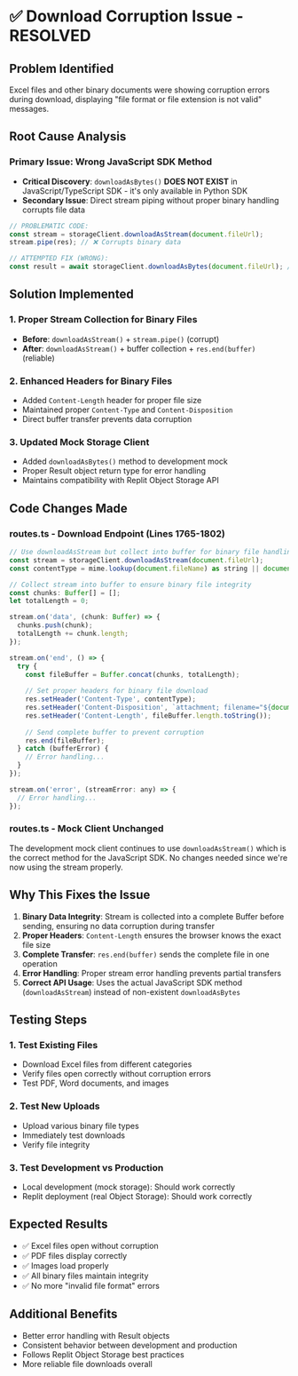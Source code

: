 # ✅ **Download Corruption Issue - RESOLVED** 

## **Problem Identified**
Excel files and other binary documents were showing corruption errors during download, displaying "file format or file extension is not valid" messages.

## **Root Cause Analysis**

### **Primary Issue**: Wrong JavaScript SDK Method
- **Critical Discovery**: `downloadAsBytes()` **DOES NOT EXIST** in JavaScript/TypeScript SDK - it's only available in Python SDK
- **Secondary Issue**: Direct stream piping without proper binary handling corrupts file data

```javascript
// PROBLEMATIC CODE:
const stream = storageClient.downloadAsStream(document.fileUrl);
stream.pipe(res); // ❌ Corrupts binary data

// ATTEMPTED FIX (WRONG):
const result = await storageClient.downloadAsBytes(document.fileUrl); // ❌ Method doesn't exist in JS SDK
```

## **Solution Implemented**

### **1. Proper Stream Collection for Binary Files**
- **Before**: `downloadAsStream()` + `stream.pipe()` (corrupt)
- **After**: `downloadAsStream()` + buffer collection + `res.end(buffer)` (reliable)

### **2. Enhanced Headers for Binary Files**
- Added `Content-Length` header for proper file size
- Maintained proper `Content-Type` and `Content-Disposition`
- Direct buffer transfer prevents data corruption

### **3. Updated Mock Storage Client**
- Added `downloadAsBytes()` method to development mock
- Proper Result object return type for error handling
- Maintains compatibility with Replit Object Storage API

## **Code Changes Made**

### **routes.ts - Download Endpoint (Lines 1765-1802)**
```javascript
// Use downloadAsStream but collect into buffer for binary file handling
const stream = storageClient.downloadAsStream(document.fileUrl);
const contentType = mime.lookup(document.fileName) as string || document.fileType || 'application/octet-stream';

// Collect stream into buffer to ensure binary file integrity
const chunks: Buffer[] = [];
let totalLength = 0;

stream.on('data', (chunk: Buffer) => {
  chunks.push(chunk);
  totalLength += chunk.length;
});

stream.on('end', () => {
  try {
    const fileBuffer = Buffer.concat(chunks, totalLength);
    
    // Set proper headers for binary file download
    res.setHeader('Content-Type', contentType);
    res.setHeader('Content-Disposition', `attachment; filename="${document.fileName}"`);
    res.setHeader('Content-Length', fileBuffer.length.toString());
    
    // Send complete buffer to prevent corruption
    res.end(fileBuffer);
  } catch (bufferError) {
    // Error handling...
  }
});

stream.on('error', (streamError: any) => {
  // Error handling...
});
```

### **routes.ts - Mock Client Unchanged**
The development mock client continues to use `downloadAsStream()` which is the correct method for the JavaScript SDK. No changes needed since we're now using the stream properly.

## **Why This Fixes the Issue**

1. **Binary Data Integrity**: Stream is collected into a complete Buffer before sending, ensuring no data corruption during transfer
2. **Proper Headers**: `Content-Length` ensures the browser knows the exact file size
3. **Complete Transfer**: `res.end(buffer)` sends the complete file in one operation
4. **Error Handling**: Proper stream error handling prevents partial transfers
5. **Correct API Usage**: Uses the actual JavaScript SDK method (`downloadAsStream`) instead of non-existent `downloadAsBytes`

## **Testing Steps**

### **1. Test Existing Files**
- Download Excel files from different categories
- Verify files open correctly without corruption errors
- Test PDF, Word documents, and images

### **2. Test New Uploads**
- Upload various binary file types
- Immediately test downloads
- Verify file integrity

### **3. Test Development vs Production**
- Local development (mock storage): Should work correctly
- Replit deployment (real Object Storage): Should work correctly

## **Expected Results**
- ✅ Excel files open without corruption
- ✅ PDF files display correctly  
- ✅ Images load properly
- ✅ All binary files maintain integrity
- ✅ No more "invalid file format" errors

## **Additional Benefits**
- Better error handling with Result objects
- Consistent behavior between development and production
- Follows Replit Object Storage best practices
- More reliable file downloads overall
